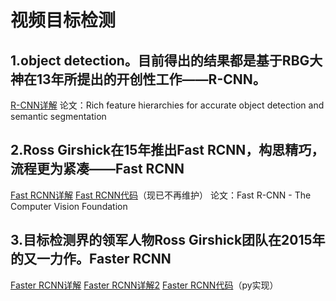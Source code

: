 # 视频目标检测

## 1.object detection。目前得出的结果都是基于RBG大神在13年所提出的开创性工作——R-CNN。
[R-CNN详解](https://zhuanlan.zhihu.com/p/22287237)
论文：Rich feature hierarchies for accurate object detection and semantic segmentation
## 2.Ross Girshick在15年推出Fast RCNN，构思精巧，流程更为紧凑——Fast RCNN
[Fast RCNN详解](https://blog.csdn.net/shenxiaolu1984/article/details/51036677)
[Fast RCNN代码](https://github.com/rbgirshick/fast-rcnn)（现已不再维护）
论文：Fast R-CNN - The Computer Vision Foundation
## 3.目标检测界的领军人物Ross Girshick团队在2015年的又一力作。Faster RCNN
[Faster RCNN详解](https://blog.csdn.net/shenxiaolu1984/article/details/51152614)
[Faster RCNN详解2](https://zhuanlan.zhihu.com/p/31426458)
[Faster RCNN代码](https://github.com/rbgirshick/py-faster-rcnn)（py实现）


